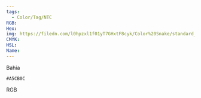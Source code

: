 ```yaml
---
tags:
  - Color/Tag/NTC
RGB:
Hex:
img: https://filedn.com/l0hpzxl1f01yT7GHxtF8cyk/Color%20Snake/standard_csv_to_svg//A5CB0C.svg
CMYK:
HSL:
Name:
---
```

Bahia
```palette
#A5CB0C
```
RGB
